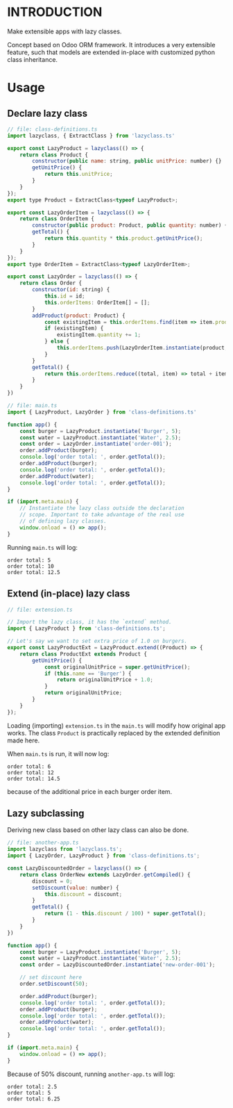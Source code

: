 # INTRODUCTION

Make extensible apps with lazy classes.

Concept based on Odoo ORM framework. It introduces a very extensible feature, such that
models are extended in-place with customized python class inheritance.

# Usage

## Declare lazy class

```js
// file: class-definitions.ts
import lazyclass, { ExtractClass } from 'lazyclass.ts'

export const LazyProduct = lazyclass(() => {
    return class Product {
        constructor(public name: string, public unitPrice: number) {}
        getUnitPrice() {
            return this.unitPrice;
        }
    }
});
export type Product = ExtractClass<typeof LazyProduct>;

export const LazyOrderItem = lazyclass(() => {
    return class OrderItem {
        constructor(public product: Product, public quantity: number) {}
        getTotal() {
            return this.quantity * this.product.getUnitPrice();
        }
    }
});
export type OrderItem = ExtractClass<typeof LazyOrderItem>;

export const LazyOrder = lazyclass(() => {
    return class Order {
        constructor(id: string) {
            this.id = id;
            this.orderItems: OrderItem[] = [];
        }
        addProduct(product: Product) {
            const existingItem = this.orderItems.find(item => item.product === product);
            if (existingItem) {
                existingItem.quantity += 1;
            } else {
                this.orderItems.push(LazyOrderItem.instantiate(product, 1));
            }
        }
        getTotal() {
            return this.orderItems.reduce((total, item) => total + item.getTotal(), 0);
        }
    }
})

// file: main.ts
import { LazyProduct, LazyOrder } from 'class-definitions.ts'

function app() {
    const burger = LazyProduct.instantiate('Burger', 5);
    const water = LazyProduct.instantiate('Water', 2.5);
    const order = LazyOrder.instantiate('order-001');
    order.addProduct(burger);
    console.log('order total: ', order.getTotal());
    order.addProduct(burger);
    console.log('order total: ', order.getTotal());
    order.addProduct(water);
    console.log('order total: ', order.getTotal());
}

if (import.meta.main) {
    // Instantiate the lazy class outside the declaration
    // scope. Important to take advantage of the real use
    // of defining lazy classes.
    window.onload = () => app();
}
```

Running `main.ts` will log:
```
order total: 5
order total: 10
order total: 12.5
```

## Extend (in-place) lazy class

```js
// file: extension.ts

// Import the lazy class, it has the `extend` method.
import { LazyProduct } from 'class-definitions.ts';

// Let's say we want to set extra price of 1.0 on burgers.
export const LazyProductExt = LazyProduct.extend((Product) => {
    return class ProductExt extends Product {
        getUnitPrice() {
            const originalUnitPrice = super.getUnitPrice();
            if (this.name == 'Burger') {
                return originalUnitPrice + 1.0;
            }
            return originalUnitPrice;
        }
    }
});
```

Loading (importing) `extension.ts` in the `main.ts` will modify how
original app works. The class `Product` is practically replaced by the
extended definition made here.

When `main.ts` is run, it will now log:
```
order total: 6
order total: 12
order total: 14.5
```
because of the additional price in each burger order item.

## Lazy subclassing

Deriving new class based on other lazy class can also be done.

```js
// file: another-app.ts
import lazyclass from 'lazyclass.ts';
import { LazyOrder, LazyProduct } from 'class-definitions.ts';

const LazyDiscountedOrder = lazyclass(() => {
    return class OrderNew extends LazyOrder.getCompiled() {
        discount = 0;
        setDiscount(value: number) {
            this.discount = discount;
        }
        getTotal() {
            return (1 - this.discount / 100) * super.getTotal();
        }
    }
})

function app() {
    const burger = LazyProduct.instantiate('Burger', 5);
    const water = LazyProduct.instantiate('Water', 2.5);
    const order = LazyDiscountedOrder.instantiate('new-order-001');

    // set discount here
    order.setDiscount(50);

    order.addProduct(burger);
    console.log('order total: ', order.getTotal());
    order.addProduct(burger);
    console.log('order total: ', order.getTotal());
    order.addProduct(water);
    console.log('order total: ', order.getTotal());
}

if (import.meta.main) {
    window.onload = () => app();
}
```

Because of 50% discount, running `another-app.ts` will log:
```
order total: 2.5
order total: 5
order total: 6.25
```
